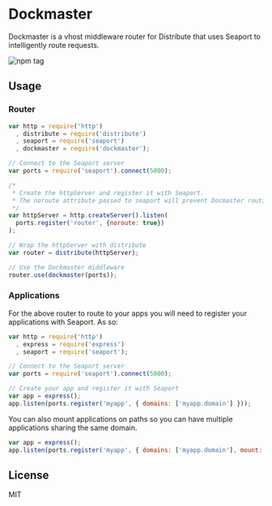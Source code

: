 Dockmaster
==========

Dockmaster is a vhost middleware router for Distribute that uses Seaport to intelligently route requests.

![npm tag](https://nodei.co/npm/dockmaster.png)

Usage
-------

### Router
```js
var http = require('http')
  , distribute = require('distribute')
  , seaport = require('seaport')
  , dockmaster = require('dockmaster');

// Connect to the Seaport server
var ports = require('seaport').connect(5000);

/*
 * Create the httpServer and register it with Seaport. 
 * The noroute attribute passed to seaport will prevent Docmaster routing to its self.
 */
var httpServer = http.createServer().listen(
  ports.register('router', {noroute: true})
);

// Wrap the httpServer with distribute
var router = distribute(httpServer);

// Use the Dockmaster middleware
router.use(dockmaster(ports));
```

### Applications
For the above router to route to your apps you will need to register your applications with Seaport. As so:

```js
var http = require('http')
  , express = require('express')
  , seaport = require('seaport');

// Connect to the Seaport server
var ports = require('seaport').connect(5000);

// Create your app and register it with Seaport
var app = express();
app.listen(ports.register('myapp', { domains: ['myapp.domain'] }));
```

You can also mount applications on paths so you can have multiple applications sharing the same domain.

```js
var app = express();
app.listen(ports.register('myapp', { domains: ['myapp.domain'], mount: '/admin' }));
```

License
-------

MIT

